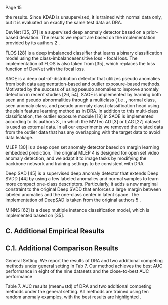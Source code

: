Page 15

the results. Since KDAD is unsupervised, it is trained with normal data only, but it is evaluated on exactly the same test data as DRA.

DevNet [35, 37] is a supervised deep anomaly detector based on a prior-based deviation. The results we report are based on the implementation provided by its authors 2 .

FLOS [28] is a deep imbalanced classifier that learns a binary classification model using the class-imbalancesensitive loss - focal loss. The implementation of FLOS is also taken from [35], which replaces the loss function of DevNet with the focal loss.

SAOE is a deep out-of-distribution detector that utilizes pseudo anomalies from both data augmentation-based and outlier exposure-based methods. Motivated by the success of using pseudo anomalies to improve anomaly detection in recent studies [26, 54], SAOE is implemented by learning both seen and pseudo abnormalities through a multiclass ( i.e ., normal class, seen anomaly class, and pseudo anomaly class) classification head using the plain feature learning method as in DRA. In addition to this multi-class classification, the outlier exposure module [18] in SAOE is implemented according to its authors 3 , in which the MVTec AD [3] or LAG [27] dataset is used as external data. In all our experiments we removed the related data from the outlier data that has any overlapping with the target data to avoid data leakage.

MLEP [30] is a deep open set anomaly detector based on margin learning embedded prediction. The original MLEP 4 is designed for open set video anomaly detection, and we adapt it to image tasks by modifying the backbone network and training settings to be consistent with DRA.

Deep SAD [45] is a supervised deep anomaly detector that extends Deep SVDD [44] by using a few labeled anomalies and normal samples to learn more compact one-class descriptors. Particularly, it adds a new marginal constraint to the original Deep SVDD that enforces a large margin between labeled anomalies and the one-class center in latent space. The implementation of DeepSAD is taken from the original authors 5 .

MINNS [62] is a deep multiple instance classification model, which is implemented based on [35].

## C. Additional Empirical Results

## C.1. Additional Comparison Results

General Setting. We report the results of DRA and two additional competing methods under general setting in Tab 7. Our method achieves the best AUC performance in eight of the nine datasets and the close-to-best AUC performance

Table 7. AUC results (mean±std) of DRA and two additional competing methods under the general setting. All methods are trained using ten random anomaly examples, with the best results are highlighted .